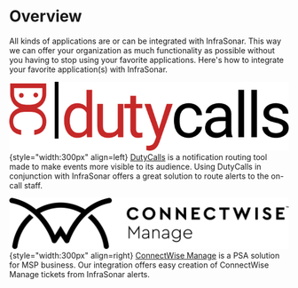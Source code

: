 # Overview

All kinds of applications are or can be integrated with InfraSonar. This way we can offer your organization as much functionality as possible without you having to stop using your favorite applications. Here's how to integrate your favorite application(s) with InfraSonar.

![DutyCalls](../images/dutycalls_logo.png){style="width:300px" align=left}
[DutyCalls](https://dutycalls.me) is a notification routing tool made to make events more visible to its audience. Using DutyCalls in conjunction with InfraSonar offers a great solution to route alerts to the on-call staff.

![ConnectWise Manage](../images/connectwise_manage.png){style="width:300px" align=right}
[ConnectWise Manage](https://www.connectwise.com/platform/business-management/manage) is a PSA solution for MSP business. Our integration offers easy creation of ConnectWise Manage tickets from InfraSonar alerts.
